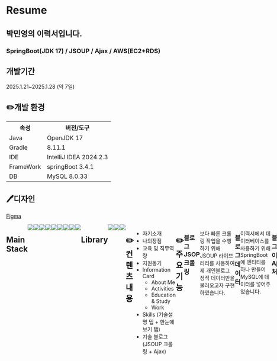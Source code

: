 # Resume
## 박민영의 이력서입니다.
### SpringBoot(JDK 17) / JSOUP / Ajax / AWS(EC2+RDS)

## 개발기간
2025.1.21~2025.1.28 (약 7일)

## ✏️개발 환경
<table>
    <tr>
      <th>속성</th>
      <th>버전/도구</th>
    </tr>
    <tr>
      <td>Java</td>
      <td>OpenJDK 17</td>
    </tr>
    <tr>
      <td>Gradle</td>
      <td>8.11.1</td>
    </tr>
    <tr>
      <td>IDE</td>
      <td>IntelliJ IDEA 2024.2.3</td>
    </tr>
    <tr>
      <td>FrameWork</td>
      <td>springBoot 3.4.1</td>
    </tr>
    <tr>
      <td>DB</td>
      <td>MySQL 8.0.33</td>
    </tr>
</table>

## 🖊️디자인
<a style="display: flex;" href="https://www.figma.com/?gad_source=1&gclid=Cj0KCQjwsoe5BhDiARIsAOXVoUsJka6YCtrhkvqra87DUVNSvr2kxpOmVRkQsI5u3MVyym41FojenhcaAujSEALw_wcB">Figma </a> 

<div style="display: flex;">
  <h2>Main Stack</h2>
  <img src="https://img.shields.io/badge/intellijidea-F57C00?style=flat&logo=intellijidea&logoColor=#white"/>
  <img src="https://img.shields.io/badge/gradle-02303A?style=flat&logo=gradle&logoColor=#white"/>
  <img src="https://img.shields.io/badge/Java-007396?style=flat&logo=OpenJDK&logoColor=white"/>
  <img src="https://img.shields.io/badge/Springboot-6DB33F?style=flat&logo=Springboot&logoColor=#white"/>
  <img src="https://img.shields.io/badge/Html5-E34F26style=flat&logo=Html5&logoColor=#white"/>
  <img src="https://img.shields.io/badge/css3-1572B6?style=flat&logo=css3&logoColor=#white"/>
  <img src="https://img.shields.io/badge/javaScript-F7DF1E?style=flat&logo=javaScript&logoColor=#black"/>
  <img src="https://img.shields.io/badge/github-181717?style=flat&logo=github&logoColor=#white"/>
  <img src="https://img.shields.io/badge/mysql-003545?style=flat&logo=mysql&logoColor=#white"/>

  <div style="display:flex;">  
  <h2>Library</h2>
  <img src="https://img.shields.io/badge/Jsoup-003545?style=flat&logo=Jsoup&logoColor=#white"/>
  <img src="https://img.shields.io/badge/thymeleaf-005F0F?style=flat&logo=Thymeleaf&logoColor=#white"/>
  <img src="https://img.shields.io/badge/git-F05032?style=flat&logo=git&logoColor=#white"/>

## ✏️컨텐츠 내용
- 자기소개
- 나의장점
- 교육 및 직무역량
- 지원동기
- Information Card
  - About Me
  - Activities
  - Education & Study
  - Work
- Skills (기술설명 탭 + 한눈에 보기 탭)
- 기술 블로그(JSOUP 크롤링 + Ajax) 

## ✏️주요 기능
### 블로그 JSOP 크롤링
보다 빠른 크롤링 작업을 수행하기 위해 JSOUP 라이브러리를 사용하여 제 개인블로그 정적 데이터만을 불러오고자 구현하였습니다.
### 블로그 데이터
이력서에서 데이터베이스를 사용하기 위해 SpringBoot에 엔티티를 하나 만들어 MySQL에 데이터를 넣어주었습니다.
### 블로그 데이터 Ajax 처리
Ajax GET 요청을 통해 데이터베이스에 저장되어 있는 데이터들을 가져와서 Javascript로 태그를 동적으로 생성하여 화면에 보여지도록 하였습니다.
### 블로그 데이터 Ajax 페이지네이션
Ajax를 사용하여 데이터 GET 요청과 함께 한 화면 당 4개의 데이터를 5페이지게 걸쳐 보여지도록 구성하였습니다. 화면의 깜빡거림 없이 이동이 가능하며, 왼쪽 및 오른쪽 화살표로 화면 이동이 가능합니다.
### 블로그 데이터 크롤링 단위 테스트
크롤링 데이터 단위 테스트를 통해 JSOUP과 Selenium 중 성능 이슈로 JSOUP을 선정하여 구현하였습니다. 
### AWS 배포
AWS의 EC2 인스턴스와 RDS를 사용하여 웹페이지를 배포하였습니다.(http://3.34.189.18:8080/ -> 현재는 비용이슈로 인스턴스 삭제하였습니다.)


## 파일 구조
```
D:.
│  .gitattributes
│  .gitignore
│  build.gradle
│  gradlew
│  gradlew.bat
│  HELP.md
│  README.md
│  settings.gradle
│  
├─.gradle
│  │  file-system.probe
│  │  
│  ├─8.11.1
│  │  │  gc.properties
│  │  │  
│  │  ├─checksums
│  │  │      checksums.lock
│  │  │      md5-checksums.bin
│  │  │      sha1-checksums.bin
│  │  │      
│  │  ├─executionHistory
│  │  │      executionHistory.bin
│  │  │      executionHistory.lock
│  │  │      
│  │  ├─expanded
│  │  ├─fileChanges
│  │  │      last-build.bin
│  │  │      
│  │  ├─fileHashes
│  │  │      fileHashes.bin
│  │  │      fileHashes.lock
│  │  │      resourceHashesCache.bin
│  │  │      
│  │  └─vcsMetadata
│  ├─buildOutputCleanup
│  │      buildOutputCleanup.lock
│  │      cache.properties
│  │      outputFiles.bin
│  │      
│  └─vcs-1
│          gc.properties
│          
├─.idea
│  │  .gitignore
│  │  compiler.xml
│  │  dbnavigator.xml
│  │  gradle.xml
│  │  jarRepositories.xml
│  │  misc.xml
│  │  modules.xml
│  │  uiDesigner.xml
│  │  vcs.xml
│  │  workspace.xml
│  │  
│  └─modules
│          Resume.main.iml
│          
├─build
│  │  resolvedMainClassName
│  │  
│  ├─classes
│  │  └─java
│  │      ├─main
│  │      │  └─com
│  │      │      └─eco
│  │      │          └─Resume
│  │      │              │  ResumeApplication.class
│  │      │              │  
│  │      │              ├─constant
│  │      │              │      Role.class
│  │      │              │      
│  │      │              ├─controller
│  │      │              │      BlogApiController.class
│  │      │              │      MainController.class
│  │      │              │      TestController.class
│  │      │              │      
│  │      │              ├─dto
│  │      │              │      BlogsDTO$BlogsDTOBuilder.class
│  │      │              │      BlogsDTO.class
│  │      │              │      BlogsScrapDTO.class
│  │      │              │      ImageUrlRequest.class
│  │      │              │      
│  │      │              ├─entity
│  │      │              │      BaseEntity.class
│  │      │              │      BaseTimeEntity.class
│  │      │              │      Blogs.class
│  │      │              │      
│  │      │              ├─initializer
│  │      │              │      DataInitializer.class
│  │      │              │      
│  │      │              ├─repository
│  │      │              │      BlogsRepository.class
│  │      │              │      
│  │      │              ├─restTemplate
│  │      │              │      AppConfig.class
│  │      │              │      
│  │      │              └─service
│  │      │                      BlogsService.class
│  │      │                      ExternalService.class
│  │      │                      
│  │      └─test
│  │          └─com
│  │              └─eco
│  │                  └─Resume
│  │                          CrawlingServiceTest.class
│  │                          ResumeApplicationTests.class
│  │                          
│  ├─generated
│  │  └─sources
│  │      ├─annotationProcessor
│  │      │  └─java
│  │      │      ├─main
│  │      │      └─test
│  │      └─headers
│  │          └─java
│  │              ├─main
│  │              └─test
│  ├─libs
│  │      Resume-0.0.1-SNAPSHOT-plain.jar
│  │      Resume-0.0.1-SNAPSHOT.jar
│  │      
│  ├─reports
│  │  └─tests
│  │      └─test
│  │          │  index.html
│  │          │  
│  │          ├─classes
│  │          │      com.eco.Resume.CrawlingServiceTest.html
│  │          │      com.eco.Resume.ResumeApplicationTests.html
│  │          │      
│  │          ├─css
│  │          │      base-style.css
│  │          │      style.css
│  │          │      
│  │          ├─js
│  │          │      report.js
│  │          │      
│  │          └─packages
│  │                  com.eco.Resume.html
│  │                  
│  ├─resources
│  │  └─main
│  │      │  application.properties
│  │      │  
│  │      ├─driver
│  │      ├─static
│  │      │  ├─css
│  │      │  │      common.css
│  │      │  │      footer.css
│  │      │  │      header.css
│  │      │  │      information.css
│  │      │  │      main.css
│  │      │  │      skill.css
│  │      │  │      
│  │      │  ├─img
│  │      │  │      artInHome.png
│  │      │  │      back.png
│  │      │  │      default-img.png
│  │      │  │      ecoLogo.png
│  │      │  │      faceImg.png
│  │      │  │      next.png
│  │      │  │      plasticWorld.png
│  │      │  │      publicApi.png
│  │      │  │      tourUs.png
│  │      │  │      
│  │      │  └─javascript
│  │      │          blogPagination.js
│  │      │          information.js
│  │      │          skill.js
│  │      │          
│  │      └─templates
│  │          │  main.html
│  │          │  
│  │          ├─fragments
│  │          │      footer.html
│  │          │      header.html
│  │          │      
│  │          ├─layout
│  │          │      layout.html
│  │          │      
│  │          └─member
│  │                  login.html
│  │                  memberForm.html
│  │                  memberRegisterForm.html
│  │                  myPage.html
│  │                  
│  ├─test-results
│  │  └─test
│  │      │  TEST-com.eco.Resume.CrawlingServiceTest.xml
│  │      │  TEST-com.eco.Resume.ResumeApplicationTests.xml
│  │      │  
│  │      └─binary
│  │              output.bin
│  │              output.bin.idx
│  │              results.bin
│  │              
│  └─tmp
│      ├─bootJar
│      │      MANIFEST.MF
│      │      
│      ├─compileJava
│      │      previous-compilation-data.bin
│      │      
│      ├─compileTestJava
│      │      previous-compilation-data.bin
│      │      
│      ├─jar
│      │      MANIFEST.MF
│      │      
│      └─test
├─gradle
│  └─wrapper
│          gradle-wrapper.jar
│          gradle-wrapper.properties
│          
└─src
    ├─main
    │  ├─java
    │  │  └─com
    │  │      └─eco
    │  │          └─Resume
    │  │              │  ResumeApplication.java
    │  │              │  
    │  │              ├─config
    │  │              │      CustomAuthenticationEntryPoint.java
    │  │              │      SecurityConfig.java
    │  │              │      
    │  │              ├─constant
    │  │              │      Role.java
    │  │              │      
    │  │              ├─controller
    │  │              │      BlogApiController.java
    │  │              │      MainController.java
    │  │              │      MemberController.java
    │  │              │      TestController.java
    │  │              │      
    │  │              ├─driver
    │  │              │      WebDriverConfig.java
    │  │              │      
    │  │              ├─dto
    │  │              │      BlogsDTO.java
    │  │              │      BlogsScrapDTO.java
    │  │              │      ImageUrlRequest.java
    │  │              │      MemberDTO.java
    │  │              │      
    │  │              ├─entity
    │  │              │      BaseEntity.java
    │  │              │      BaseTimeEntity.java
    │  │              │      Blogs.java
    │  │              │      BlogsScrap.java
    │  │              │      Member.java
    │  │              │      
    │  │              ├─initializer
    │  │              │      DataInitializer.java
    │  │              │      
    │  │              ├─repository
    │  │              │      BlogsRepository.java
    │  │              │      BlogsScrapRepository.java
    │  │              │      MemberRepository.java
    │  │              │      
    │  │              ├─restTemplate
    │  │              │      AppConfig.java
    │  │              │      
    │  │              └─service
    │  │                      BlogCrawlingService.java
    │  │                      BlogScrapService.java
    │  │                      BlogsService.java
    │  │                      CrawlingExample.java
    │  │                      ExternalService.java
    │  │                      MemberService.java
    │  │                      
    │  └─resources
    │      │  application.properties
    │      │  
    │      ├─driver
    │      ├─static
    │      │  ├─css
    │      │  │      common.css
    │      │  │      footer.css
    │      │  │      header.css
    │      │  │      information.css
    │      │  │      main.css
    │      │  │      skill.css
    │      │  │      
    │      │  ├─img
    │      │  │      artInHome.png
    │      │  │      back.png
    │      │  │      default-img.png
    │      │  │      ecoLogo.png
    │      │  │      faceImg.png
    │      │  │      next.png
    │      │  │      plasticWorld.png
    │      │  │      publicApi.png
    │      │  │      tourUs.png
    │      │  │      
    │      │  └─javascript
    │      │          blogPagination.js
    │      │          information.js
    │      │          skill.js
    │      │          
    │      └─templates
    │          │  main.html
    │          │  
    │          ├─fragments
    │          │      footer.html
    │          │      header.html
    │          │      
    │          ├─layout
    │          │      layout.html
    │          │      
    │          └─member
    │                  login.html
    │                  memberForm.html
    │                  memberRegisterForm.html
    │                  myPage.html
    │                  
    └─test
        └─java
            └─com
                └─eco
                    └─Resume
                            CrawlingServiceTest.java
                            ResumeApplicationTests.java
                            
```

